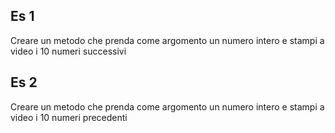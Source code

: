 ## Es 1
Creare un metodo che prenda come argomento un numero intero e stampi a video i 10 numeri successivi

## Es 2
Creare un metodo che prenda come argomento un numero intero e stampi a video i 10 numeri precedenti 
